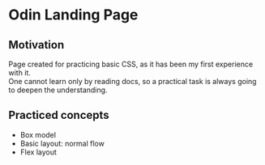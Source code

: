 # Odin Landing Page

## Motivation
Page created for practicing basic CSS, as it has been my first experience with it.  
One cannot learn only by reading docs, so a practical task is always going to deepen the understanding.  

## Practiced concepts
- Box model
- Basic layout: normal flow
- Flex layout